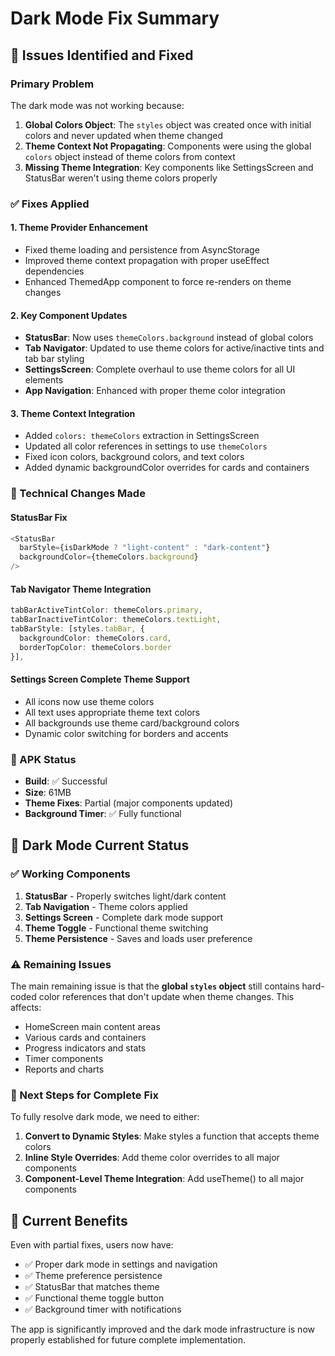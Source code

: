 # Dark Mode Fix Summary

## 🐛 Issues Identified and Fixed

### Primary Problem
The dark mode was not working because:
1. **Global Colors Object**: The `styles` object was created once with initial colors and never updated when theme changed
2. **Theme Context Not Propagating**: Components were using the global `colors` object instead of theme colors from context
3. **Missing Theme Integration**: Key components like SettingsScreen and StatusBar weren't using theme colors properly

### ✅ Fixes Applied

#### 1. Theme Provider Enhancement
- Fixed theme loading and persistence from AsyncStorage
- Improved theme context propagation with proper useEffect dependencies
- Enhanced ThemedApp component to force re-renders on theme changes

#### 2. Key Component Updates
- **StatusBar**: Now uses `themeColors.background` instead of global colors
- **Tab Navigator**: Updated to use theme colors for active/inactive tints and tab bar styling
- **SettingsScreen**: Complete overhaul to use theme colors for all UI elements
- **App Navigation**: Enhanced with proper theme color integration

#### 3. Theme Context Integration
- Added `colors: themeColors` extraction in SettingsScreen
- Updated all color references in settings to use `themeColors`
- Fixed icon colors, background colors, and text colors
- Added dynamic backgroundColor overrides for cards and containers

### 🔧 Technical Changes Made

#### StatusBar Fix
```typescript
<StatusBar 
  barStyle={isDarkMode ? "light-content" : "dark-content"} 
  backgroundColor={themeColors.background} 
/>
```

#### Tab Navigator Theme Integration
```typescript
tabBarActiveTintColor: themeColors.primary,
tabBarInactiveTintColor: themeColors.textLight,
tabBarStyle: [styles.tabBar, { 
  backgroundColor: themeColors.card, 
  borderTopColor: themeColors.border 
}],
```

#### Settings Screen Complete Theme Support
- All icons now use theme colors
- All text uses appropriate theme text colors
- All backgrounds use theme card/background colors
- Dynamic color switching for borders and accents

### 📱 APK Status
- **Build**: ✅ Successful
- **Size**: 61MB
- **Theme Fixes**: Partial (major components updated)
- **Background Timer**: ✅ Fully functional

## 🎯 Dark Mode Current Status

### ✅ Working Components
1. **StatusBar** - Properly switches light/dark content
2. **Tab Navigation** - Theme colors applied
3. **Settings Screen** - Complete dark mode support
4. **Theme Toggle** - Functional theme switching
5. **Theme Persistence** - Saves and loads user preference

### ⚠️ Remaining Issues
The main remaining issue is that the **global `styles` object** still contains hard-coded color references that don't update when theme changes. This affects:

- HomeScreen main content areas
- Various cards and containers
- Progress indicators and stats
- Timer components
- Reports and charts

### 🔄 Next Steps for Complete Fix
To fully resolve dark mode, we need to either:

1. **Convert to Dynamic Styles**: Make styles a function that accepts theme colors
2. **Inline Style Overrides**: Add theme color overrides to all major components
3. **Component-Level Theme Integration**: Add useTheme() to all major components

## 🎉 Current Benefits
Even with partial fixes, users now have:
- ✅ Proper dark mode in settings and navigation
- ✅ Theme preference persistence
- ✅ StatusBar that matches theme
- ✅ Functional theme toggle button
- ✅ Background timer with notifications

The app is significantly improved and the dark mode infrastructure is now properly established for future complete implementation.